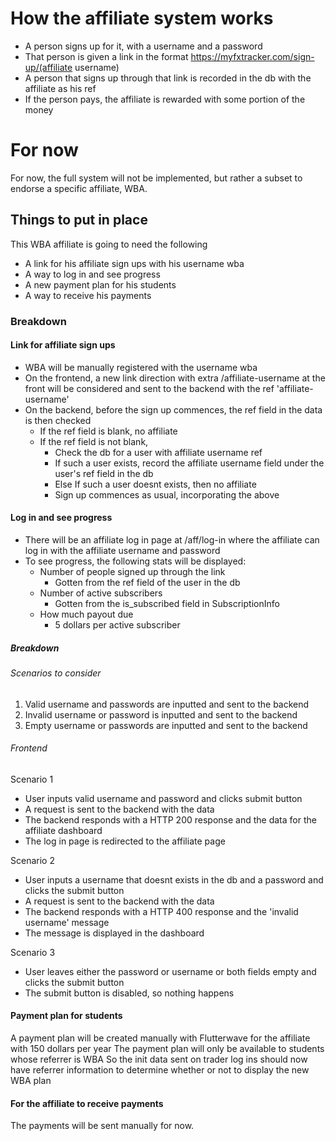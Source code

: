 # How the affiliate system works
* A person signs up for it, with a username and a password
* That person is given a link in the format https://myfxtracker.com/sign-up/(affiliate username)
* A person that signs up through that link is recorded in the db with the affiliate as his ref
* If the person pays, the affiliate is rewarded with some portion of the money

# For now
For now, the full system will not be implemented, but rather a subset to endorse a specific
affiliate, WBA.

## Things to put in place
This WBA affiliate is going to need the following
* A link for his affiliate sign ups with his username wba
* A way to log in and see progress
* A new payment plan for his students
* A way to receive his payments

### Breakdown
#### Link for affiliate sign ups
* WBA will be manually registered with the username wba
* On the frontend, a new link direction with extra /affiliate-username at the front will be considered
  and sent to the backend with the ref 'affiliate-username'
* On the backend, before the sign up commences, the ref field in the data is then checked
    * If the ref field is blank, no affiliate
    * If the ref field is not blank,
        * Check the db for a user with affiliate username ref
        * If such a user exists, record the affiliate username field under the user's ref field in the db
        * Else If such a user doesnt exists, then no affiliate
        * Sign up commences as usual, incorporating the above

#### Log in and see progress
* There will be an affiliate log in page at /aff/log-in where the affiliate can log in
  with the affiliate username and password
* To see progress, the following stats will be displayed:
  - Number of people signed up through the link
    * Gotten from the ref field of the user in the db
  - Number of active subscribers
    * Gotten from the is_subscribed field in SubscriptionInfo
  - How much payout due
    * 5 dollars per active subscriber

##### Breakdown
###### Scenarios to consider
1. Valid username and passwords are inputted and sent to the backend
2. Invalid username or password is inputted and sent to the backend
3. Empty username or passwords are inputted and sent to the backend
###### Frontend
Scenario 1
* User inputs valid username and password and clicks submit button
* A request is sent to the backend with the data
* The backend responds with a HTTP 200 response and the data for the affiliate dashboard
* The log in page is redirected to the affiliate page

Scenario 2
* User inputs a username that doesnt exists in the db and a password and clicks the submit button
* A request is sent to the backend with the data
* The backend responds with a HTTP 400 response and the 'invalid username' message
* The message is displayed in the dashboard

Scenario 3
* User leaves either the password or username or both fields empty and clicks the submit button
* The submit button is disabled, so nothing happens

#### Payment plan for students
A payment plan will be created manually with Flutterwave for the affiliate with 150 dollars per year
The payment plan will only be available to students whose referrer is WBA
So the init data sent on trader log ins should now have referrer information to determine
whether or not to display the new WBA plan

#### For the affiliate to receive payments
The payments will be sent manually for now.
